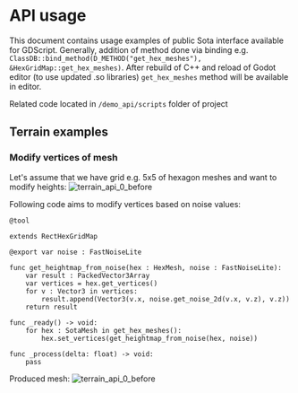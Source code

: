 API usage
=========

This document contains usage examples of public Sota interface available for GDScript. Generally, addition of method done via binding e.g. `ClassDB::bind_method(D_METHOD("get_hex_meshes"), &HexGridMap::get_hex_meshes)`. After rebuild of C++ and reload of Godot editor (to use updated .so libraries) `get_hex_meshes` method will be available in editor.

Related code located in `/demo_api/scripts` folder of project

## Terrain examples

### Modify vertices of mesh
Let's assume that we have grid e.g. 5x5 of hexagon meshes and want to modify heights:
![terrain_api_0_before](/pics/howtos/api_terrain_0_before.png)

Following code aims to modify vertices based on noise values:
```gdscript
@tool

extends RectHexGridMap

@export var noise : FastNoiseLite

func get_heightmap_from_noise(hex : HexMesh, noise : FastNoiseLite):
	var result : PackedVector3Array
	var vertices = hex.get_vertices()
	for v : Vector3 in vertices:
		result.append(Vector3(v.x, noise.get_noise_2d(v.x, v.z), v.z))
	return result

func _ready() -> void:
	for hex : SotaMesh in get_hex_meshes():
		hex.set_vertices(get_heightmap_from_noise(hex, noise))

func _process(delta: float) -> void:
	pass
```
Produced mesh:
![terrain_api_0_before](/pics/howtos/api_terrain_0_after.png)
